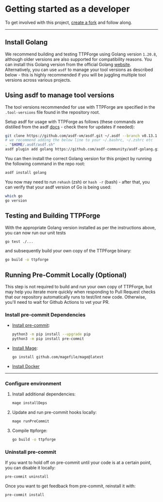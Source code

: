 # Getting started as a developer

To get involved with this project,
[create a fork](https://docs.github.com/en/get-started/quickstart/fork-a-repo)
and follow along.

---

## Install Golang

We recommend building and testing TTPForge using Golang version `1.20.8`,
although older versions are also supported for compatibility reasons.
You can install this Golang version from the official Golang [website](https://go.dev/doc/install).
Alternatively, you can use `asdf` to manage your tool versions as described below -
this is highly recommended if you will be juggling multiple tool versions across
various projects.

## Using asdf to manage tool versions

The tool versions recommended for use with TTPForge are specified
in the `.tool-versions` file found in the repository root.

Setup asdf for usage with TTPForge as follows (these commands are distilled from the asdf [docs](https://asdf-vm.com/) - check there for updates if needed):

```bash
git clone https://github.com/asdf-vm/asdf.git ~/.asdf --branch v0.13.1
# we recommend adding the below line to your ~/.bashrc, ~/.zshrc etc
. "$HOME/.asdf/asdf.sh"
asdf plugin add golang https://github.com/asdf-community/asdf-golang.git
```

You can then install the correct Golang version for this project by
running the following command in the repo root:

```bash
asdf install golang
```

You now may need to run `rehash` (zsh) or `hash -r` (bash) - after that, you
can verify that your asdf version of Go is being used:

```bash
which go
go version
```

## Testing and Building TTPForge

With the appropriate Golang version installed as per the instructions above, you 
can now run our unit tests

```bash
go test ./...
```

and subsequently build your own copy of the TTPForge binary:

```bash
go build -o ttpforge
```

## Running Pre-Commit Locally (Optional)

This step is not required to build and run your own copy of TTPForge, 
but may help you iterate more quickly when responding to Pull Request 
checks that our repository automatically runs to test/lint new code.
Otherwise, you'll need to wait for Github Actions to vet your PR.

### Install pre-commit Dependencies

- [Install pre-commit](https://pre-commit.com/):

  ```bash
  python3 -m pip install --upgrade pip
  python3 -m pip install pre-commit
  ```

- [Install Mage](https://magefile.org/):

  ```bash
  go install github.com/magefile/mage@latest
  ```

- [Install Docker](https://docs.docker.com/get-docker/)

---

### Configure environment

1. Install additional dependencies:

   ```bash
   mage installDeps
   ```

1. Update and run pre-commit hooks locally:

   ```bash
   mage runPreCommit
   ```

1. Compile ttpforge:

   ```bash
   go build -o ttpforge
   ```

### Uninstall pre-commit

If you want to hold off on pre-commit until your code is at a certain point,
you can disable it locally:

```bash
pre-commit uninstall
```

Once you want to get feedback from pre-commit, reinstall it with:

```bash
pre-commit install
```
